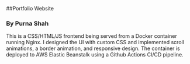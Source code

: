 ##Portfolio Website
### By Purna Shah
This is a CSS/HTML/JS frontend being served from a Docker container running Nginx. I designed the UI with custom CSS and implemented scroll animations, a border animation, and responsive design. The container is deployed to AWS Elastic Beanstalk using a Github Actions CI/CD pipeline.